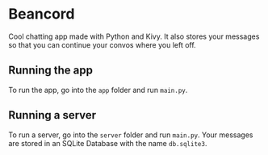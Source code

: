 # Beancord
Cool chatting app made with Python and Kivy. It also stores your messages so that you can continue your convos where you left off.

## Running the app
To run the app, go into the `app` folder and run `main.py`.

## Running a server
To run a server, go into the `server` folder and run `main.py`. Your messages are stored in an SQLite Database with the name `db.sqlite3`.
